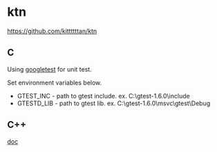 # ktn

<https://github.com/kittttttan/ktn>


## C

Using [googletest](https://github.com/google/googletest)
for unit test.

Set environment variables below.

* GTEST_INC  - path to gtest include. ex. C:\gtest-1.6.0\include
* GTESTD_LIB - path to gtest lib.     ex. C:\gtest-1.6.0\msvc\gtest\Debug


## C++

[doc](http://kittttttan.web.fc2.com/ktn/)
